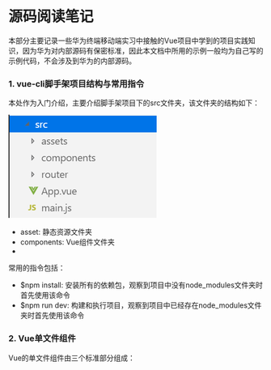   # 源码阅读笔记

  本部分主要记录一些华为终端移动端实习中接触的Vue项目中学到的项目实践知识，因为华为对内部源码有保密标准，因此本文档中所用的示例一般均为自己写的示例代码，不会涉及到华为的内部源码。
  
  ### 1. vue-cli脚手架项目结构与常用指令
  本处作为入门介绍，主要介绍脚手架项目下的src文件夹，该文件夹的结构如下：  
  
  ![avatar](https://raw.githubusercontent.com/Happyxianyueveryday/vue-learning/master/%E5%8D%8E%E4%B8%BA%E6%BA%90%E7%A0%81%E9%98%85%E8%AF%BB%E7%AC%94%E8%AE%B0/QQ%E6%88%AA%E5%9B%BE20190724223120.png)
  
  + asset: 静态资源文件夹
  + components: Vue组件文件夹
  + 
  
  常用的指令包括：
  + $npm install: 安装所有的依赖包，观察到项目中没有node_modules文件夹时首先使用该命令
  + $npm run dev: 构建和执行项目，观察到项目中已经存在node_modules文件夹时首先使用该命令
  
  
  ### 2. Vue单文件组件
  Vue的单文件组件由三个标准部分组成：<template>, <script>和<style>部分组成。
  + <template>中包含该组件的html模板，模板中只能含有一个html元素，且该html元素的id属性必须和当前的Vue组件同名，其他组件使用<组件名>的形式导入当前组件的html模板
  + <script>中包含该组件的Vue定义，其他组件使用import语句导入当前组件的Vue定义
  + <style>中包含该组件的css布局
  其中关于<script>中组件Vue的定义方法，请参见下面的导出组件部分。
  
  下面是一个非常经典的Vue计数器组件的标准vue-cli组件写法。
  
  ```
  <template>
    <div id="ChildCom">    
        <p>{{count}}</p>
        <button v-on:click="onClickAction">点击增加计数</button>
    </div>
</template>

<script>
export default {
    name: "ChildCom",
    data() {
        return {
            count: 0  
        }
    },
    methods: {
        onClickAction() {
            this.count+=1;  // js的函数this指针总是指向调用该函数的对象，而Vue实例的methods作为实例方法，总是被Vue实例调用
        }  
    },
}
</script>

<style>
</style>
  ```
  
  ### 3. 导出组件: export和export default
  在vue-cli脚手架项目中，通常声明的组件需要进行导出，通常使用export或者export default语句进行导出。export和export default的主要区别在于：
  + 一个vue文件中可以存在多个export语句，但是仅能存在一个export default语句。
  + 导入使用export语句导出的对象时，需要在对象名外加上大括号；而export default的情况则不用。
  + 从某个vue文件导入使用export导出的对象时，不能省略要导入的对象名；而export default的情况则可以省略。
  
  通常在vue-cli的项目结构下，我们推荐一个vue文件中仅存在一个组件，直接使用export default语句进行导出。
  
  ```
  // ./ChildCom.vue
  export default {
    name: "ChildCom",
    data() {
        return {
            count: 0  
        }
    },
    methods: {
        onClickAction() {
            this.count+=1;  // js的函数this指针总是指向调用该函数的对象，而Vue实例的methods作为实例方法，总是被Vue实例调用
        }  
    },
}
  ```
  
  则在其他的组件中需要使用该组件时，只需要使用import语句即可，注意导入使用export语句导出的对象时需要加上大括号。
  ```
  import ChildCom from './ChildCom';
  ```
  
  
  ### 4. 父子组件动态组装
  父子组件的动态组装要求当父组件的数据发生变化时，数据的变化能够自然的传导至子组件，通常使用如下的动态组装进行父子组件的动态组装。
  + 将子组件的props属性在父组件中声明为计算属性。
  + 在html模板中，将父组件的这些计算属性作为html元素的属性值传入子组件中。
  + 完成父子组件的动态组装。
  
  下面提供一个简单的父子组件动态组装示例。
  
  ```
  // 子组件
  <template>
    <div id="ChildCom">
        <p>{{value}}</p>
    </div>
</template>

<script>
export default {
    name: "ChildCom",
    props: {
        value:0    // value作为props所定义的自定义属性
    },
}
</script>

<style>
</style>
  ```
  
  ```
  // 父组件
  <template>
    <div id="FatherCom">
        <!-- 调用子组件ChildCom，该组件的html元素的属性旧对应于props-->
        <ChildCom v-bind:value="fullName"></ChildCom>    <!-- 注意动态绑定html属性必须使用v-bind指令-->
    </div>
</template>

<script>
import ChildCom from './ChildCom';

export default {
    name: "FatherCom",
    data() {
        return {
            firstName: "Mary",
            secondName: "Annie"
        }
    },
    components: {
        ChildCom
    },
    computed: {
        fullName() {  // 计算属性getter
            return this.firstName+" "+this.secondName;
        }
    },
}
</script>

<style>
</style>
  ```
  
  ### 5. 全局状态管理模式——Vuex简单快速入门
  
  
  ### 6. 子组件到父组件的事件流——$emit方法
  
  ### 7. 
  
  
  ### 附录：其他组件化的注意事项与问题
  
  (1) 为什么Vue组件的data属性必须将初始值以return语句形式返回？
  
  
  
  
